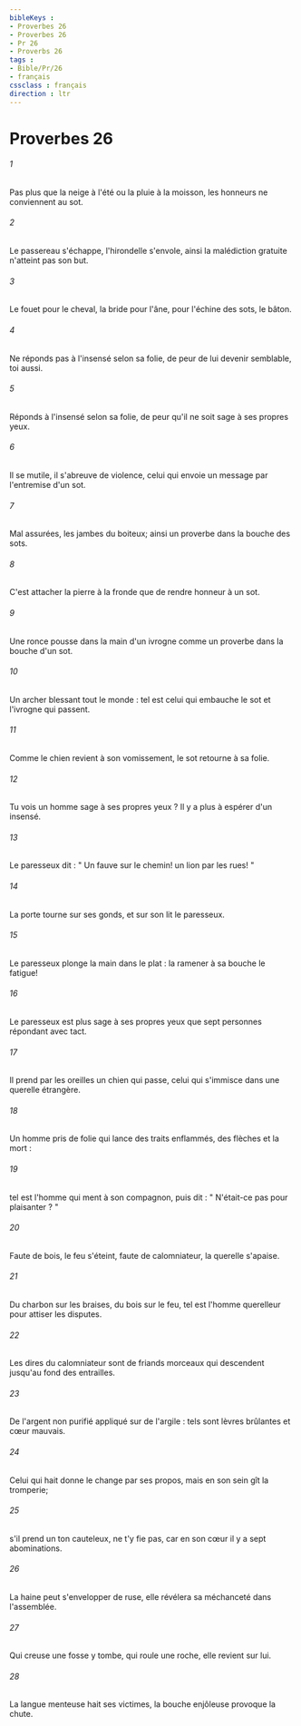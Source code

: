 ```yaml
---
bibleKeys : 
- Proverbes 26
- Proverbes 26
- Pr 26
- Proverbs 26
tags : 
- Bible/Pr/26
- français
cssclass : français
direction : ltr
---
```


# Proverbes 26

###### 1
Pas plus que la neige à l'été ou la pluie à la moisson, les honneurs ne conviennent au sot. 
###### 2
Le passereau s'échappe, l'hirondelle s'envole, ainsi la malédiction gratuite n'atteint pas son but. 
###### 3
Le fouet pour le cheval, la bride pour l'âne, pour l'échine des sots, le bâton. 
###### 4
Ne réponds pas à l'insensé selon sa folie, de peur de lui devenir semblable, toi aussi. 
###### 5
Réponds à l'insensé selon sa folie, de peur qu'il ne soit sage à ses propres yeux. 
###### 6
Il se mutile, il s'abreuve de violence, celui qui envoie un message par l'entremise d'un sot. 
###### 7
Mal assurées, les jambes du boiteux; ainsi un proverbe dans la bouche des sots. 
###### 8
C'est attacher la pierre à la fronde que de rendre honneur à un sot. 
###### 9
Une ronce pousse dans la main d'un ivrogne comme un proverbe dans la bouche d'un sot. 
###### 10
Un archer blessant tout le monde : tel est celui qui embauche le sot et l'ivrogne qui passent. 
###### 11
Comme le chien revient à son vomissement, le sot retourne à sa folie. 
###### 12
Tu vois un homme sage à ses propres yeux ? Il y a plus à espérer d'un insensé. 
###### 13
Le paresseux dit : " Un fauve sur le chemin! un lion par les rues! " 
###### 14
La porte tourne sur ses gonds, et sur son lit le paresseux. 
###### 15
Le paresseux plonge la main dans le plat : la ramener à sa bouche le fatigue! 
###### 16
Le paresseux est plus sage à ses propres yeux que sept personnes répondant avec tact. 
###### 17
Il prend par les oreilles un chien qui passe, celui qui s'immisce dans une querelle étrangère. 
###### 18
Un homme pris de folie qui lance des traits enflammés, des flèches et la mort : 
###### 19
tel est l'homme qui ment à son compagnon, puis dit : " N'était-ce pas pour plaisanter ? " 
###### 20
Faute de bois, le feu s'éteint, faute de calomniateur, la querelle s'apaise. 
###### 21
Du charbon sur les braises, du bois sur le feu, tel est l'homme querelleur pour attiser les disputes. 
###### 22
Les dires du calomniateur sont de friands morceaux qui descendent jusqu'au fond des entrailles. 
###### 23
De l'argent non purifié appliqué sur de l'argile : tels sont lèvres brûlantes et cœur mauvais. 
###### 24
Celui qui hait donne le change par ses propos, mais en son sein gît la tromperie; 
###### 25
s'il prend un ton cauteleux, ne t'y fie pas, car en son cœur il y a sept abominations. 
###### 26
La haine peut s'envelopper de ruse, elle révélera sa méchanceté dans l'assemblée. 
###### 27
Qui creuse une fosse y tombe, qui roule une roche, elle revient sur lui. 
###### 28
La langue menteuse hait ses victimes, la bouche enjôleuse provoque la chute. 
